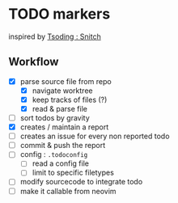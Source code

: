 # TODO markers

inspired by [Tsoding : Snitch](/https://github.com/tsoding/snitch)

## Workflow

- [x] parse source file from repo
  - [x] navigate worktree
  - [x] keep tracks of files (?)
  - [x] read & parse file
- [ ] sort todos by gravity
- [x] creates / maintain a report
- [ ] creates an issue for every non reported todo
- [ ] commit & push the report
- [ ] config : `.todoconfig`
  - [ ] read a config file
  - [ ] limit to specific filetypes
- [ ] modify sourcecode to integrate todo
- [ ] make it callable from neovim
